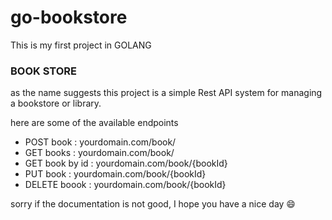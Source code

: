 # go-bookstore
This is my first project in GOLANG

### BOOK STORE
as the name suggests this project is a simple Rest API system for managing a bookstore or library.

here are some of the available endpoints

+ POST book       : yourdomain.com/book/
+ GET books       : yourdomain.com/book/
+ GET book by id  : yourdomain.com/book/{bookId}
+ PUT book        : yourdomain.com/book/{bookId}
+ DELETE boook    : yourdomain.com/book/{bookId}


sorry if the documentation is not good, I hope you have a nice day :smile:
